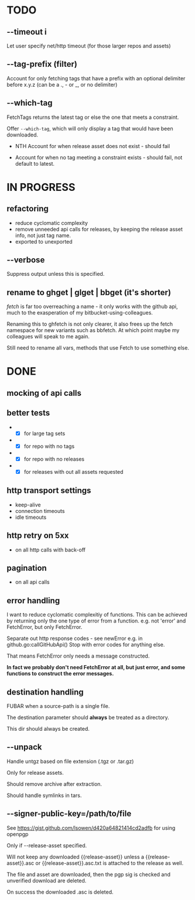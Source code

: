 # TODO

## --timeout i

Let user specify net/http timeout (for those larger repos and assets)

## --tag-prefix (filter)
Account for only fetching tags that have a prefix with an optional delimiter
before x.y.z (can be a \., \- or \_, or no delimiter)

## --which-tag
FetchTags returns the latest tag or else the one that meets a constraint.

Offer `--which-tag`, which will only display a tag that would have been
downloaded.

* NTH Account for when release asset does not exist - should fail

* Account for when no tag meeting a constraint exists - should fail, not default
  to latest.

# IN PROGRESS

## refactoring
* reduce cyclomatic complexity
* remove unneeded api calls for releases, by keeping the release asset info, not just tag name.
* exported to unexported

## --verbose
Suppress output unless this is specified.

## rename to ghget | glget | bbget (it's shorter)

_fetch_ is far too overreaching a name - it only works with the github api, much to
the exasperation of my bitbucket-using-colleagues.

Renaming this to ghfetch is not only clearer, it also frees up the fetch namespace
for new variants such as bbfetch. At which point maybe my colleagues will speak
to me again.

Still need to rename all vars, methods that use Fetch to use something else.

# DONE

## mocking of api calls

## better tests
* - [x] for large tag sets
* - [x] for repo with no tags
* - [x] for repo with no releases
* - [x] for releases with out all assets requested

## http transport settings

* keep-alive
* connection timeouts
* idle timeouts

## http retry on 5xx
* on all http calls with back-off

## pagination
* on all api calls

## error handling

I want to reduce cyclomatic complexitiy of functions. This can be achieved
by returning only the one type of error from a function. e.g. not 'error' and FetchError,
but only FetchError.

Separate out http response codes - see newError e.g. in github.go:callGitHubApi()
Stop with error codes for anything else.

That means FetchError only needs a message constructed.

**In fact we probably don't need FetchError at all, but just error, and some functions
to construct the error messages.**

## destination handling

FUBAR when a source-path is a single file.

The destination parameter should **always** be treated as a directory.

This dir should always be created.

## --unpack

Handle untgz based on file extension (.tgz or .tar.gz)

Only for release assets.

Should remove archive after extraction.

Should handle symlinks in tars.

## --signer-public-key=/path/to/file

See https://gist.github.com/lsowen/d420a64821414cd2adfb for using openpgp

Only if --release-asset specified.

Will not keep any downloaded {{release-asset}} unless a {{release-asset}}.asc
or {{release-asset}}.asc.txt is attached to the release as well.

The file and asset are downloaded, then the pgp sig is checked and
unverified download are deleted.

On success the downloaded .asc is deleted.

